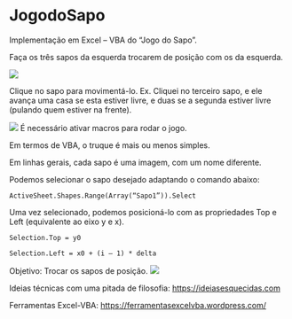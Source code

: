 # JogodoSapo

Implementação em Excel – VBA do “Jogo do Sapo”.


Faça os três sapos da esquerda trocarem de posição com os da esquerda.

![](https://ferramentasexcelvba.files.wordpress.com/2019/08/sapo1.png?w=656)

Clique no sapo para movimentá-lo. Ex. Cliquei no terceiro sapo, e ele avança uma casa se esta estiver livre, e duas se a segunda estiver livre (pulando quem estiver na frente).

![](https://ferramentasexcelvba.files.wordpress.com/2019/08/sapo2.png?w=656)
É necessário ativar macros para rodar o jogo.

Em termos de VBA, o truque é mais ou menos simples.

Em linhas gerais, cada sapo é uma imagem, com um nome diferente.

Podemos selecionar o sapo desejado adaptando o comando abaixo:

    ActiveSheet.Shapes.Range(Array(“Sapo1”)).Select

Uma vez selecionado, podemos posicioná-lo com as propriedades Top e Left (equivalente ao eixo y e x).

    Selection.Top = y0

    Selection.Left = x0 + (i – 1) * delta


Objetivo: Trocar os sapos de posição.
![](https://ferramentasexcelvba.files.wordpress.com/2019/08/sapo3.jpg?w=656)


Ideias técnicas com uma pitada de filosofia: https://ideiasesquecidas.com

Ferramentas Excel-VBA: https://ferramentasexcelvba.wordpress.com/
